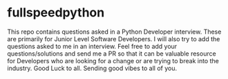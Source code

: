 # fullspeedpython
This repo contains questions asked in a Python Developer interview. These are primarily for Junior Level Software Developers. 
I will also try to add the questions asked to me in an interview. Feel free to add your questions/solutions and send me a PR so that it can be valuable resource
for Developers who are looking for a change or are trying to break into the industry. Good Luck to all. Sending good vibes to all of you. 
